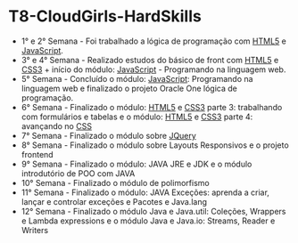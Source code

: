 # T8-CloudGirls-HardSkills

- 1° e 2° Semana - Foi trabalhado a lógica de programação com [HTML5](https://developer.mozilla.org/en-US/docs/Web/HTML) e [JavaScript](https://www.javascript.com/).
- 3° e 4° Semana - Realizado estudos do básico de front com [HTML5](https://developer.mozilla.org/en-US/docs/Web/HTML) e [CSS3](https://developer.mozilla.org/en-US/docs/Web/CSS)  + início do módulo: [JavaScript](https://www.javascript.com/) - Programando na linguagem web.
- 5° Semana - Concluído o módulo: [JavaScript](https://www.javascript.com/): Programando na linguagem web e finalizado o projeto Oracle One lógica de programação.
- 6° Semana - Finalizado o módulo: [HTML5](https://developer.mozilla.org/en-US/docs/Web/HTML) e [CSS3](https://developer.mozilla.org/en-US/docs/Web/CSS) parte 3: trabalhando com formulários e tabelas e o módulo: [HTML5](https://developer.mozilla.org/en-US/docs/Web/HTML) e [CSS3](https://developer.mozilla.org/en-US/docs/Web/CSS) parte 4: avançando no [CSS](https://developer.mozilla.org/en-US/docs/Web/CSS)
- 7° Semana - Finalizado o módulo sobre [JQuery](https://jquery.com/)
- 8° Semana - Finalizado o módulo sobre Layouts Responsivos e o projeto frontend
- 9° Semana - Finalizado o módulo: JAVA JRE e JDK e o módulo introdutório de POO com JAVA
- 10° Semana - Finalizado o módulo de polimorfismo
- 11° Semana - Finalizado o módulo: JAVA Exceções: aprenda a criar, lançar e controlar exceções e Pacotes e Java.lang
- 12° Semana - Finalizado o módulo Java e Java.util: Coleções, Wrappers e Lambda expressions e o módulo Java e Java.io: Streams, Reader e Writers